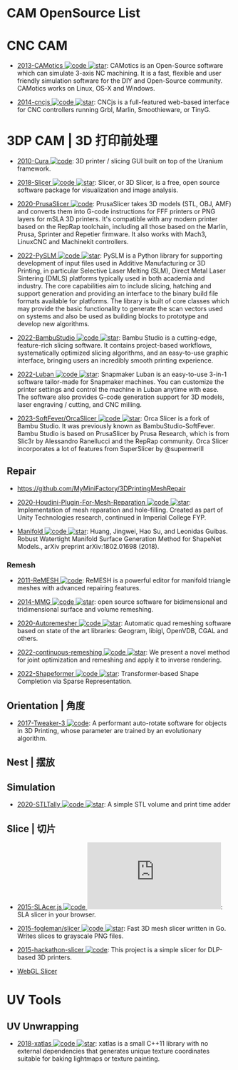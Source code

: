 # CAM OpenSource List

# CNC CAM

- [2013-CAMotics ![code](https://ng-tech.icu/assets/code.svg) ![star](https://img.shields.io/github/stars/CauldronDevelopmentLLC/CAMotics)](https://github.com/CauldronDevelopmentLLC/CAMotics): CAMotics is an Open-Source software which can simulate 3-axis NC machining. It is a fast, flexible and user friendly simulation software for the DIY and Open-Source community. CAMotics works on Linux, OS-X and Windows.

- [2014-cncjs ![code](https://ng-tech.icu/assets/code.svg) ![star](https://img.shields.io/github/stars/cncjs/cncjs)](https://github.com/cncjs/cncjs): CNCjs is a full-featured web-based interface for CNC controllers running Grbl, Marlin, Smoothieware, or TinyG.

# 3DP CAM | 3D 打印前处理

- [2010-Cura ![code](https://ng-tech.icu/assets/code.svg)](https://github.com/Ultimaker/Cura): 3D printer / slicing GUI built on top of the Uranium framework.

- [2018-Slicer ![code](https://ng-tech.icu/assets/code.svg) ![star](https://img.shields.io/github/stars/Slicer/Slicer)](https://github.com/Slicer/Slicer): Slicer, or 3D Slicer, is a free, open source software package for visualization and image analysis.

- [2020-PrusaSlicer ![code](https://ng-tech.icu/assets/code.svg)](https://github.com/prusa3d/PrusaSlicer): PrusaSlicer takes 3D models (STL, OBJ, AMF) and converts them into G-code instructions for FFF printers or PNG layers for mSLA 3D printers. It's compatible with any modern printer based on the RepRap toolchain, including all those based on the Marlin, Prusa, Sprinter and Repetier firmware. It also works with Mach3, LinuxCNC and Machinekit controllers.

- [2022-PySLM ![code](https://ng-tech.icu/assets/code.svg) ![star](https://img.shields.io/github/stars/drlukeparry/pyslm)](https://github.com/drlukeparry/pyslm): PySLM is a Python library for supporting development of input files used in Additive Manufacturing or 3D Printing, in particular Selective Laser Melting (SLM), Direct Metal Laser Sintering (DMLS) platforms typically used in both academia and industry. The core capabilities aim to include slicing, hatching and support generation and providing an interface to the binary build file formats available for platforms. The library is built of core classes which may provide the basic functionality to generate the scan vectors used on systems and also be used as building blocks to prototype and develop new algorithms.

- [2022-BambuStudio ![code](https://ng-tech.icu/assets/code.svg) ![star](https://img.shields.io/github/stars/bambulab/BambuStudio)](https://github.com/bambulab/BambuStudio): Bambu Studio is a cutting-edge, feature-rich slicing software. It contains project-based workflows, systematically optimized slicing algorithms, and an easy-to-use graphic interface, bringing users an incredibly smooth printing experience.

- [2022-Luban ![code](https://ng-tech.icu/assets/code.svg) ![star](https://img.shields.io/github/stars/Snapmaker/Luban)](https://github.com/Snapmaker/Luban): Snapmaker Luban is an easy-to-use 3-in-1 software tailor-made for Snapmaker machines. You can customize the printer settings and control the machine in Luban anytime with ease. The software also provides G-code generation support for 3D models, laser engraving / cutting, and CNC milling.

- [2023-SoftFever/OrcaSlicer ![code](https://ng-tech.icu/assets/code.svg) ![star](https://img.shields.io/github/stars/SoftFever/OrcaSlicer)](https://github.com/SoftFever/OrcaSlicer): Orca Slicer is a fork of Bambu Studio. It was previously known as BambuStudio-SoftFever. Bambu Studio is based on PrusaSlicer by Prusa Research, which is from Slic3r by Alessandro Ranellucci and the RepRap community. Orca Slicer incorporates a lot of features from SuperSlicer by @supermerill

## Repair

- https://github.com/MyMiniFactory/3DPrintingMeshRepair

- [2020-Houdini-Plugin-For-Mesh-Reparation ![code](https://ng-tech.icu/assets/code.svg) ![star](https://img.shields.io/github/stars/Ozeuth/Houdini-Plugin-For-Mesh-Reparation)](https://github.com/Ozeuth/Houdini-Plugin-For-Mesh-Reparation): Implementation of mesh reparation and hole-filling. Created as part of Unity Technologies research, continued in Imperial College FYP.

- [Manifold ![code](https://ng-tech.icu/assets/code.svg) ![star](https://img.shields.io/github/stars/hjwdzh/ManifoldPlus)](https://github.com/hjwdzh/ManifoldPlus): Huang, Jingwei, Hao Su, and Leonidas Guibas. Robust Watertight Manifold Surface Generation Method for ShapeNet Models., arXiv preprint arXiv:1802.01698 (2018).

### Remesh

- [2011-ReMESH ![code](https://ng-tech.icu/assets/code.svg)](https://remesh.sourceforge.net/index.html): ReMESH is a powerful editor for manifold triangle meshes with advanced repairing features.

- [2014-MMG ![code](https://ng-tech.icu/assets/code.svg) ![star](https://img.shields.io/github/stars/2014-MmgTools/mmg)](https://github.com/2014-MmgTools/mmg): open source software for bidimensional and tridimensional surface and volume remeshing.

- [2020-Autoremesher ![code](https://ng-tech.icu/assets/code.svg) ![star](https://img.shields.io/github/stars/huxingyi/autoremesher)](https://github.com/huxingyi/autoremesher): Automatic quad remeshing software based on state of the art libraries: Geogram, libigl, OpenVDB, CGAL and others.

- [2022-continuous-remeshing ![code](https://ng-tech.icu/assets/code.svg) ![star](https://img.shields.io/github/stars/Profactor/continuous-remeshing)](https://github.com/Profactor/continuous-remeshing): We present a novel method for joint optimization and remeshing and apply it to inverse rendering.

- [2022-Shapeformer ![code](https://ng-tech.icu/assets/code.svg) ![star](https://img.shields.io/github/stars/qheldiv/shapeformer)](https://github.com/qheldiv/shapeformer): Transformer-based Shape Completion via Sparse Representation.

## Orientation | 角度

- [2017-Tweaker-3 ![code](https://ng-tech.icu/assets/code.svg)](https://github.com/ChristophSchranz/Tweaker-3): A performant auto-rotate software for objects in 3D Printing, whose parameter are trained by an evolutionary algorithm.

## Nest | 摆放

## Simulation

- [2020-STLTally ![code](https://ng-tech.icu/assets/code.svg) ![star](https://img.shields.io/github/stars/DrMcCoy/STLTally)](https://github.com/DrMcCoy/STLTally): A simple STL volume and print time adder

## Slice | 切片

- [2015-SLAcer.js ![code](https://ng-tech.icu/assets/code.svg) ![star](https://img.shields.io/github/stars/skarab42/SLAcer.js)](https://github.com/skarab42/SLAcer.js): SLA slicer in your browser.

- [2015-fogleman/slicer ![code](https://ng-tech.icu/assets/code.svg) ![star](https://img.shields.io/github/stars/fogleman/slicer)](https://github.com/fogleman/slicer): Fast 3D mesh slicer written in Go. Writes slices to grayscale PNG files.

- [2015-hackathon-slicer ![code](https://ng-tech.icu/assets/code.svg)](https://github.com/Formlabs/hackathon-slicer): This project is a simple slicer for DLP-based 3D printers.

- [WebGL Slicer](https://byronxu99.github.io/webgl-slicer/)

# UV Tools

## UV Unwrapping

- [2018-xatlas ![code](https://ng-tech.icu/assets/code.svg) ![star](https://img.shields.io/github/stars/jpcy/xatlas)](https://github.com/jpcy/xatlas): xatlas is a small C++11 library with no external dependencies that generates unique texture coordinates suitable for baking lightmaps or texture painting.
